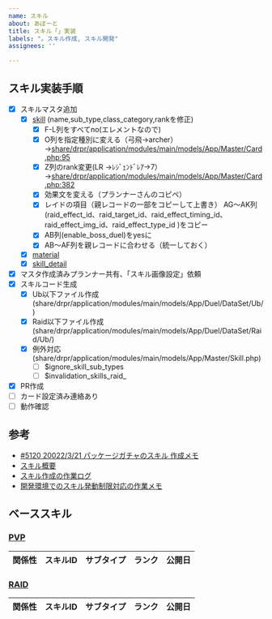 ```yaml
---
name: スキル
about: あぼーと
title: スキル「」実装
labels: "。スキル作成, スキル開発"
assignees: ''

---
```


## スキル実装手順

- [x] スキルマスタ追加
  - [x] [skill](https://docs.google.com/spreadsheets/d/1WLM1q0f7DZSQo7Md5RkFRZvMy7v0EUZ_4ajDNL04Y2A/edit#gid=0&range=A4606) (name,sub_type,class_category,rankを修正)
      - [x] F-L列をすべてno(エレメントなので)
      - [x] O列を指定種別に変える（弓飛→archer）
→[share/drpr/application/modules/main/models/App/Master/Card.php:95](https://github.com/mynet-inc/drpr-server/blob/21251790e4f7e0b081d5f2dfd025d08a27315336/share/drpr/application/modules/main/models/App/Master/Card.php#L94-L104)
      - [x] Z列のrank変更(LR →ﾚｼﾞｪﾝﾄﾞﾚｱ→7）
→[share/drpr/application/modules/main/models/App/Master/Card.php:382](https://github.com/mynet-inc/drpr-server/blob/21251790e4f7e0b081d5f2dfd025d08a27315336/share/drpr/application/modules/main/models/App/Master/Card.php#L374-L391)
      - [x] 効果文を変える（プランナーさんのコピペ）
      - [x] レイドの項目（親レコードの一部をコピーして上書き）
AG〜AK列(raid_effect_id、raid_target_id、raid_effect_timing_id、raid_effect_img_id、raid_effect_type_id )をコピー
      - [x] AB列(enable_boss_duel)をyesに
      - [x] AB〜AF列を親レコードに合わせる（統一しておく）
  - [x] [material](https://docs.google.com/spreadsheets/d/1WLM1q0f7DZSQo7Md5RkFRZvMy7v0EUZ_4ajDNL04Y2A/edit#gid=650701738&range=A4567)
  - [x] [skill_detail](https://docs.google.com/spreadsheets/d/1WLM1q0f7DZSQo7Md5RkFRZvMy7v0EUZ_4ajDNL04Y2A/edit#gid=594173727&range=A38780)
- [x] マスタ作成済みプランナー共有、「スキル画像設定」依頼
- [x] スキルコード生成
  - [x] Ub以下ファイル作成(share/drpr/application/modules/main/models/App/Duel/DataSet/Ub/)
  - [x] Raid以下ファイル作成(share/drpr/application/modules/main/models/App/Duel/DataSet/Raid/Ub/)
  - [x] 例外対応(share/drpr/application/modules/main/models/App/Master/Skill.php)
    - [ ] $ignore_skill_sub_types
    - [ ] $invalidation_skills_raid_
- [x] PR作成
- [ ] カード設定済み連絡あり
- [ ] 動作確認

## 参考
- [#5120 20022/3/21 パッケージガチャのスキル 作成メモ](https://github.com/mynet-inc/drpr-server/issues/5120)
- [スキル概要](https://sites.google.com/a/mynet.co.jp/dorataku/engineer/sukiru)
- [スキル作成の作業ログ](https://drive.google.com/drive/folders/1f6Iqf4roV8IEXjR-z67Ibyz80KlPbAEW)
- [開発環境でのスキル発動制限対応の作業メモ](https://github.com/mynet-inc/drpr-server/issues/5141)

## ベーススキル
### [PVP](http://tool.gree334.drpr.dev.syapp.jp/master/skilldetail?si=15492)

関係性 | スキルID | サブタイプ | ランク | 公開日
-- | -- | -- | -- | --


### [RAID](http://tool.gree334.drpr.dev.syapp.jp/master/skilldetail?si=14263)

関係性 | スキルID | サブタイプ | ランク | 公開日
-- | -- | -- | -- | --

